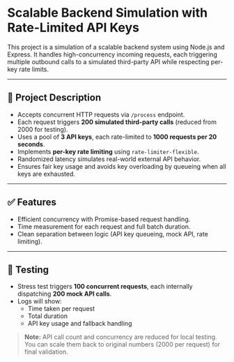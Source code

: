 # Scalable Backend Simulation with Rate-Limited API Keys

This project is a simulation of a scalable backend system using Node.js and Express. It handles high-concurrency incoming requests, each triggering multiple outbound calls to a simulated third-party API while respecting per-key rate limits.

---

## 🔧 Project Description

- Accepts concurrent HTTP requests via `/process` endpoint.  
- Each request triggers **200 simulated third-party calls** (reduced from 2000 for testing).  
- Uses a pool of **3 API keys**, each rate-limited to **1000 requests per 20 seconds**.  
- Implements **per-key rate limiting** using `rate-limiter-flexible`.  
- Randomized latency simulates real-world external API behavior.  
- Ensures fair key usage and avoids key overloading by queueing when all keys are exhausted.  

---

## ✅ Features

- Efficient concurrency with Promise-based request handling.  
- Time measurement for each request and full batch duration.  
- Clean separation between logic (API key queueing, mock API, rate limiting).  

---

## 🧪 Testing

- Stress test triggers **100 concurrent requests**, each internally dispatching **200 mock API calls**.  
- Logs will show:
  - Time taken per request  
  - Total duration  
  - API key usage and fallback handling  

> **Note:** API call count and concurrency are reduced for local testing. You can scale them back to original numbers (2000 per request) for final validation.
